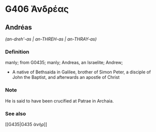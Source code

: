 # G406 Ἀνδρέας

## Andréas

_(an-dreh'-as | an-THREH-as | an-THRAY-as)_

### Definition

manly; from G0435; manly; Andreas, an Israelite; Andrew; 

- A native of Bethsaida in Galilee, brother of Simon Peter, a disciple of John the Baptist, and afterwards an apostle of Christ

### Note

He is said to have been crucified at Patrae in Archaia.

### See also

[[G435|G435 ἀνήρ]]
